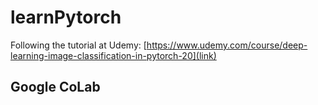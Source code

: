 # learnPytorch
Following the tutorial at Udemy: [https://www.udemy.com/course/deep-learning-image-classification-in-pytorch-20](link)


## Google CoLab
